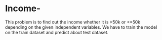 # Income-
This problem is to find out the income whether it is >50k or <=50k depending on the given independent variables.
We have to train the model on the train dataset and predict about test dataset.
